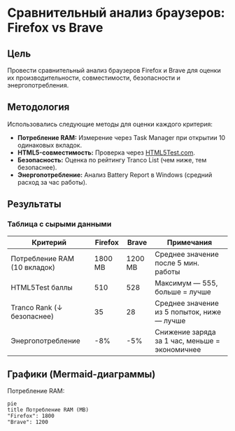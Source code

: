 # Сравнительный анализ браузеров: Firefox vs Brave 

## Цель 

Провести сравнительный анализ браузеров Firefox и Brave для оценки их производительности, совместимости, безопасности и энергопотребления. 


## Методология 

Использовались следующие методы для оценки каждого критерия: 

* **Потребление RAM:** Измерение через Task Manager при открытии 10 одинаковых вкладок. 
* **HTML5-совместимость:** Проверка через [HTML5Test.com](https://html5test.com). 
* **Безопасность:** Оценка по рейтингу Tranco List (чем ниже, тем безопаснее). 
* **Энергопотребление:** Анализ Battery Report в Windows (средний расход за час работы). 

## Результаты 

### Таблица с сырыми данными 

| Критерий | Firefox | Brave | Примечания | 
|-------------------------------|-------------|-----------|-------------------------------------------------------------| 
| Потребление RAM (10 вкладок) | 1800 MB | 1200 MB | Среднее значение после 5 мин. работы | 
| HTML5Test баллы | 510 | 528 | Максимум — 555, больше = лучше | 
| Tranco Rank (↓ безопаснее) | 35 | 28 | Среднее значение из 5 попыток, ниже — лучше | 
| Энергопотребление | -8% | -5% | Снижение заряда за 1 час, меньше = экономичнее | 

## Графики (Mermaid-диаграммы) 

Потребление RAM:

```mermaid
pie
title Потребление RAM (MB) 
"Firefox": 1800 
"Brave": 1200
```
